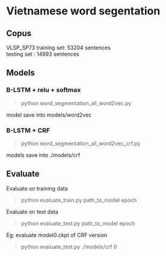 # Vietnamese word segentation

## Copus
VLSP_SP73
training set: 53204 sentences  
testing set : 14993 sentences

## Models
### B-LSTM + relu + softmax
> python word_segmentation_all_word2vec.py

model save into models/word2vec

### B-LSTM + CRF
> python word_segmentation_all_word2vec_crf.py

models save into ./models/crf

## Evaluate
Evaluate on training data
> python evaluate_train.py path_to_model epoch  

Evaluate on test data
> python evaluate_test.py path_to_model epoch

Eg: evaluate model0.ckpt of CRF version
> python evaluate_test.py ./models/crf 0